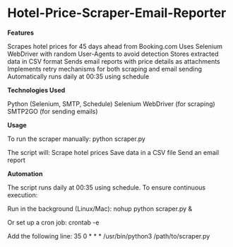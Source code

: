 # Hotel-Price-Scraper-Email-Reporter

**Features**

Scrapes hotel prices for 45 days ahead from Booking.com
Uses Selenium WebDriver with random User-Agents to avoid detection
Stores extracted data in CSV format
Sends email reports with price details as attachments
Implements retry mechanisms for both scraping and email sending
Automatically runs daily at 00:35 using schedule

**Technologies Used**

Python (Selenium, SMTP, Schedule)
Selenium WebDriver (for scraping)
SMTP2GO (for sending emails)

**Usage**

To run the scraper manually:
python scraper.py  

The script will:
Scrape hotel prices
Save data in a CSV file
Send an email report

**Automation**

The script runs daily at 00:35 using schedule. To ensure continuous execution:

Run in the background (Linux/Mac):
nohup python scraper.py &  

Or set up a cron job:
crontab -e  

Add the following line:
35 0 * * * /usr/bin/python3 /path/to/scraper.py  
